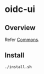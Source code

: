 # oidc-ui

## Overview
Refer [Commons](https://docs.mosip.io/1.2.0/modules/commons).

## Install 
```
./install.sh
```


